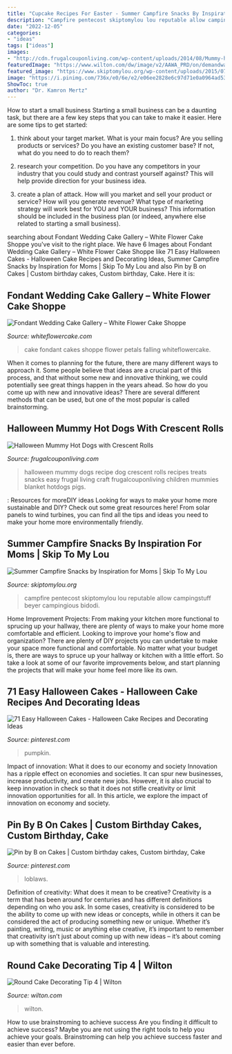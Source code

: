 ```yaml
---
title: "Cupcake Recipes For Easter - Summer Campfire Snacks By Inspiration For Moms"
description: "Campfire pentecost skiptomylou lou reputable allow campingstuff beyer campingious bidodi"
date: "2022-12-05"
categories:
- "ideas"
tags: ["ideas"]
images:
- "http://cdn.frugalcouponliving.com/wp-content/uploads/2014/08/Mummy-hot-dogs-recipe-halloween-frugal-coupon-living.jpg"
featuredImage: "https://www.wilton.com/dw/image/v2/AAWA_PRD/on/demandware.static/-/Sites-wilton-product-master/default/dw24a22eb6/images/product/418-4/418-4-Wilton-Round-Cake-Decorating-Tip-4-L1.jpg?sw=1440&amp;sh=750&amp;sm=fit"
featured_image: "https://www.skiptomylou.org/wp-content/uploads/2015/07/Summer-Campfire-Snacks-1.jpg"
image: "https://i.pinimg.com/736x/e0/6e/e2/e06ee2828e6c97d71e0a0964ad532956.jpg"
ShowToc: true
author: "Dr. Kamron Mertz"
---
```



How to start a small business
Starting a small business can be a daunting task, but there are a few key steps that you can take to make it easier. Here are some tips to get started:
1. think about your target market. What is your main focus? Are you selling products or services? Do you have an existing customer base? If not, what do you need to do to reach them?

2. research your competition. Do you have any competitors in your industry that you could study and contrast yourself against? This will help provide direction for your business idea.

3. create a plan of attack. How will you market and sell your product or service? How will you generate revenue? What type of marketing strategy will work best for YOU and YOUR business? This information should be included in the business plan (or indeed, anywhere else related to starting a small business).

	

		
searching about Fondant Wedding Cake Gallery – White Flower Cake Shoppe you've visit to the right place. We have 6 Images about Fondant Wedding Cake Gallery – White Flower Cake Shoppe like 71 Easy Halloween Cakes - Halloween Cake Recipes and Decorating Ideas, Summer Campfire Snacks by Inspiration for Moms | Skip To My Lou and also Pin by B on Cakes | Custom birthday cakes, Custom birthday, Cake. Here it is:
		
    
## Fondant Wedding Cake Gallery – White Flower Cake Shoppe

<img loading=lazy src="https://whiteflowercake.com/wp-content/gallery/fondant-wedding-cakes/falling-petals.jpg" onerror="this.onerror=null;this.src='https://tse3.mm.bing.net/th?id=OIP.bMzceTfBZwcNu3-tcFlZXQHaLD&amp;pid=15.1';" alt="Fondant Wedding Cake Gallery – White Flower Cake Shoppe">

_Source: whiteflowercake.com_

>cake fondant cakes shoppe flower petals falling whiteflowercake. 

	

When it comes to planning for the future, there are many different ways to approach it. Some people believe that ideas are a crucial part of this process, and that without some new and innovative thinking, we could potentially see great things happen in the years ahead. So how do you come up with new and innovative ideas? There are several different methods that can be used, but one of the most popular is called brainstorming.

    
## Halloween Mummy Hot Dogs With Crescent Rolls

<img loading=lazy src="http://cdn.frugalcouponliving.com/wp-content/uploads/2014/08/Mummy-hot-dogs-recipe-halloween-frugal-coupon-living.jpg" onerror="this.onerror=null;this.src='https://tse2.mm.bing.net/th?id=OIP.5ycCe7nYDEgZWnUW8i5QGwHaLH&amp;pid=15.1';" alt="Halloween Mummy Hot Dogs with Crescent Rolls">

_Source: frugalcouponliving.com_

>halloween mummy dogs recipe dog crescent rolls recipes treats snacks easy frugal living craft frugalcouponliving children mummies blanket hotdogs pigs. 

	

: Resources for moreDIY ideas
Looking for ways to make your home more sustainable and DIY? Check out some great resources here! From solar panels to wind turbines, you can find all the tips and ideas you need to make your home more environmentally friendly.

    
## Summer Campfire Snacks By Inspiration For Moms | Skip To My Lou

<img loading=lazy src="https://www.skiptomylou.org/wp-content/uploads/2015/07/Summer-Campfire-Snacks-1.jpg" onerror="this.onerror=null;this.src='https://tse1.mm.bing.net/th?id=OIP.D75U69DuNahqdK9upf8hIQHaJ4&amp;pid=15.1';" alt="Summer Campfire Snacks by Inspiration for Moms | Skip To My Lou">

_Source: skiptomylou.org_

>campfire pentecost skiptomylou lou reputable allow campingstuff beyer campingious bidodi. 

	

Home Improvement Projects: From making your kitchen more functional to sprucing up your hallway, there are plenty of ways to make your home more comfortable and efficient.
Looking to improve your home's flow and organization? There are plenty of DIY projects you can undertake to make your space more functional and comfortable. No matter what your budget is, there are ways to spruce up your hallway or kitchen with a little effort. So take a look at some of our favorite improvements below, and start planning the projects that will make your home feel more like its own.

    
## 71 Easy Halloween Cakes - Halloween Cake Recipes And Decorating Ideas

<img loading=lazy src="https://i.pinimg.com/736x/e0/6e/e2/e06ee2828e6c97d71e0a0964ad532956.jpg" onerror="this.onerror=null;this.src='https://tse2.mm.bing.net/th?id=OIP.cyTpQr0TvJOfDlRVXVpTPwHaLH&amp;pid=15.1';" alt="71 Easy Halloween Cakes - Halloween Cake Recipes and Decorating Ideas">

_Source: pinterest.com_

>pumpkin. 

	

Impact of innovation: What it does to our economy and society
Innovation has a ripple effect on economies and societies. It can spur new businesses, increase productivity, and create new jobs. However, it is also crucial to keep innovation in check so that it does not stifle creativity or limit innovation opportunities for all. In this article, we explore the impact of innovation on economy and society.

    
## Pin By B On Cakes | Custom Birthday Cakes, Custom Birthday, Cake

<img loading=lazy src="https://i.pinimg.com/736x/e5/a7/1e/e5a71eaa2fb22c5ef275e7fd910f5d3b.jpg" onerror="this.onerror=null;this.src='https://tse1.mm.bing.net/th?id=OIP.ZjlQBgforyCcgKy2fc1xYwHaNK&amp;pid=15.1';" alt="Pin by B on Cakes | Custom birthday cakes, Custom birthday, Cake">

_Source: pinterest.com_

>loblaws. 

	

Definition of creativity: What does it mean to be creative?
Creativity is a term that has been around for centuries and has different definitions depending on who you ask. In some cases, creativity is considered to be the ability to come up with new ideas or concepts, while in others it can be considered the act of producing something new or unique. Whether it’s painting, writing, music or anything else creative, it’s important to remember that creativity isn’t just about coming up with new ideas – it’s about coming up with something that is valuable and interesting.

    
## Round Cake Decorating Tip 4 | Wilton

<img loading=lazy src="https://www.wilton.com/dw/image/v2/AAWA_PRD/on/demandware.static/-/Sites-wilton-product-master/default/dw24a22eb6/images/product/418-4/418-4-Wilton-Round-Cake-Decorating-Tip-4-L1.jpg?sw=1440&amp;sh=750&amp;sm=fit" onerror="this.onerror=null;this.src='https://tse4.mm.bing.net/th?id=OIP.wyVYP51k9rj9lKKynuzNNwHaHa&amp;pid=15.1';" alt="Round Cake Decorating Tip 4 | Wilton">

_Source: wilton.com_

>wilton. 

	

How to use brainstroming to achieve success
Are you finding it difficult to achieve success? Maybe you are not using the right tools to help you achieve your goals. Brainstroming can help you achieve success faster and easier than ever before.

